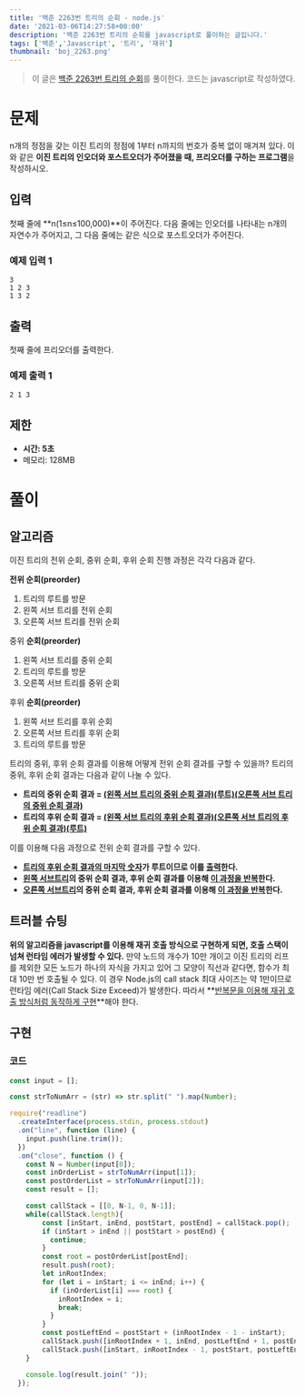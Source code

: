 ```yaml
---
title: '백준 2263번 트리의 순회 - node.js'
date: '2021-03-06T14:27:58+00:00'
description: '백준 2263번 트리의 순회를 javascript로 풀이하는 글입니다.'
tags: ['백준','Javascript', '트리', '재귀']
thumbnail: 'boj_2263.png'
---
```


> 이 글은 [백준 2263번 트리의 순회](https://www.acmicpc.net/problem/2263)를 풀이한다. 코드는 javascript로 작성하였다.

# 문제

n개의 정점을 갖는 이진 트리의 정점에 1부터 n까지의 번호가 중복 없이 매겨져 있다. 이와 같은 **이진 트리의 인오더와 포스트오더가 주어졌을 때, 프리오더를 구하는 프로그램**을 작성하시오. 

## 입력

첫째 줄에 **n(1≤n≤100,000)**이 주어진다. 다음 줄에는 인오더를 나타내는 n개의 자연수가 주어지고, 그 다음 줄에는 같은 식으로 포스트오더가 주어진다.

### 예제 입력 1

```
3
1 2 3
1 3 2
```

## 출력

첫째 줄에 프리오더를 출력한다.

### 예제 출력 1

```
2 1 3
```

## 제한

- **시간: 5초**
- 메모리: 128MB

# 풀이

## 알고리즘

이진 트리의 전위 순회, 중위 순회, 후위 순회 진행 과정은 각각 다음과 같다.

**전위 순회(preorder)**

1. 트리의 루트를 방문
2. 왼쪽 서브 트리를 전위 순회
3. 오른쪽 서브 트리를 전위 순회

중위 **순회(preorder)**

1. 왼쪽 서브 트리를 중위 순회
2. 트리의 루트를 방문
3. 오른쪽 서브 트리를 중위 순회

후위 **순회(preorder)**

1. 왼쪽 서브 트리를 후위 순회
2. 오른쪽 서브 트리를 후위 순회
3. 트리의 루트를 방문

트리의 중위, 후위 순회 결과를 이용해 어떻게 전위 순회 결과를 구할 수 있을까? 트리의 중위, 후위 순회 결과는 다음과 같이 나눌 수 있다.

- **트리의 중위 순회 결과 = <u>(왼쪽 서브 트리의 중위 순회 결과)(루트)(오른쪽 서브 트리의 중위 순회 결과)</u>**
- **트리의 후위 순회 결과 = <u>(왼쪽 서브 트리의 후위 순회 결과)(오른쪽 서브 트리의 후위 순회 결과)(루트)</u>**

이를 이용해 다음 과정으로 전위 순회 결과를 구할 수 있다. 

- **<u>트리의 후위 순회 결과의 마지막 숫자</u>가 루트이므로 이를 <u>출력</u>한다.**
- **<u>왼쪽 서브트리</u>의 중위 순회 결과, 후위 순회 결과를 이용해 <u>이 과정을 반복</u>한다.**
- **<u>오른쪽 서브트리</u>의 중위 순회 결과, 후위 순회 결과를 이용해 <u>이 과정을 반복</u>한다.**

## 트러블 슈팅

**위의 알고리즘을 javascript를 이용해 재귀 호출 방식으로 구현하게 되면, 호출 스택이 넘쳐 런타임 에러가 발생할 수 있다.** 만약 노드의 개수가 10만 개이고 이진 트리의 리프를 제외한 모든 노드가 하나의 자식을 가지고 있어 그 모양이 직선과 같다면, 함수가 최대 10만 번 호출될 수 있다. 이 경우 Node.js의 call stack 최대 사이즈는 약 1만이므로 런타임 에러(Call Stack Size Exceed)가 발생한다. 따라서 **<u>반복문을 이용해 재귀 호출 방식처럼 동작하게 구현</u>**해야 한다. 

## 구현

### 코드

```jsx
const input = [];

const strToNumArr = (str) => str.split(" ").map(Number);

require("readline")
  .createInterface(process.stdin, process.stdout)
  .on("line", function (line) {
    input.push(line.trim());
  })
  .on("close", function () {
    const N = Number(input[0]);
    const inOrderList = strToNumArr(input[1]);
    const postOrderList = strToNumArr(input[2]);
    const result = [];

    const callStack = [[0, N-1, 0, N-1]];
    while(callStack.length){
        const [inStart, inEnd, postStart, postEnd] = callStack.pop();
        if (inStart > inEnd || postStart > postEnd) {
          continue;
        }
        const root = postOrderList[postEnd];
        result.push(root);
        let inRootIndex;
        for (let i = inStart; i <= inEnd; i++) {
          if (inOrderList[i] === root) {
            inRootIndex = i;
            break;
          }
        }
        const postLeftEnd = postStart + (inRootIndex - 1 - inStart);
        callStack.push([inRootIndex + 1, inEnd, postLeftEnd + 1, postEnd - 1]);
        callStack.push([inStart, inRootIndex - 1, postStart, postLeftEnd]);
    }

    console.log(result.join(" "));
  });
```